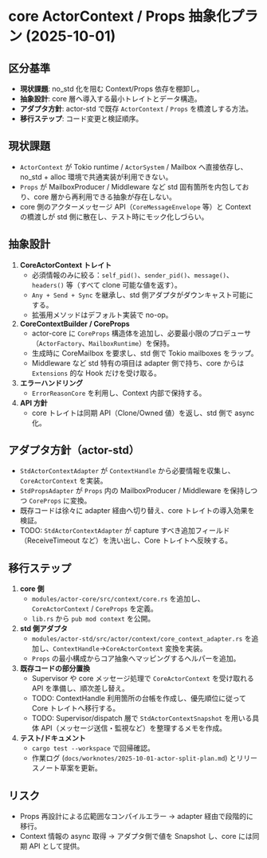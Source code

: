 # core ActorContext / Props 抽象化プラン (2025-10-01)

## 区分基準
- **現状課題**: no_std 化を阻む Context/Props 依存を棚卸し。
- **抽象設計**: core 層へ導入する最小トレイトとデータ構造。
- **アダプタ方針**: actor-std で既存 `ActorContext` / `Props` を橋渡しする方法。
- **移行ステップ**: コード変更と検証順序。

## 現状課題
- `ActorContext` が Tokio runtime / `ActorSystem` / Mailbox へ直接依存し、no_std + alloc 環境で共通実装が利用できない。
- `Props` が MailboxProducer / Middleware など std 固有箇所を内包しており、core 層から再利用できる抽象が存在しない。
- core 側のアクターメッセージ API（`CoreMessageEnvelope` 等）と Context の橋渡しが std 側に散在し、テスト時にモック化しづらい。

## 抽象設計
1. **CoreActorContext トレイト**
   - 必須情報のみに絞る：`self_pid()`、`sender_pid()`、`message()`、`headers()` 等（すべて clone 可能な値を返す）。
   - `Any + Send + Sync` を継承し、std 側アダプタがダウンキャスト可能にする。
   - 拡張用メソッドはデフォルト実装で no-op。
2. **CoreContextBuilder / CoreProps**
   - actor-core に `CoreProps` 構造体を追加し、必要最小限のプロデューサ（`ActorFactory`、`MailboxRuntime`）を保持。
   - 生成時に CoreMailbox を要求し、std 側で Tokio mailboxes をラップ。
   - Middleware など std 特有の項目は adapter 側で持ち、core からは `Extensions` 的な Hook だけを受け取る。
3. **エラーハンドリング**
   - `ErrorReasonCore` を利用し、Context 内部で保持する。
4. **API 方針**
   - core トレイトは同期 API（Clone/Owned 値）を返し、std 側で async 化。

## アダプタ方針（actor-std）
- `StdActorContextAdapter` が `ContextHandle` から必要情報を収集し、`CoreActorContext` を実装。
- `StdPropsAdapter` が `Props` 内の MailboxProducer / Middleware を保持しつつ `CoreProps` に変換。
- 既存コードは徐々に adapter 経由へ切り替え、core トレイトの導入効果を検証。
- TODO: `StdActorContextAdapter` が capture すべき追加フィールド（ReceiveTimeout など）を洗い出し、Core トレイトへ反映する。

## 移行ステップ
1. **core 側**
   - `modules/actor-core/src/context/core.rs` を追加し、`CoreActorContext` / `CoreProps` を定義。
   - `lib.rs` から `pub mod context` を公開。
2. **std 側アダプタ**
   - `modules/actor-std/src/actor/context/core_context_adapter.rs` を追加し、`ContextHandle`→`CoreActorContext` 変換を実装。
   - `Props` の最小構成からコア抽象へマッピングするヘルパーを追加。
3. **既存コードの部分置換**
   - Supervisor や core メッセージ処理で `CoreActorContext` を受け取れる API を準備し、順次差し替え。
   - TODO: ContextHandle 利用箇所の台帳を作成し、優先順位に従って Core トレイトへ移行する。
   - TODO: Supervisor/dispatch 層で `StdActorContextSnapshot` を用いる具体 API（メッセージ送信・監視など）を整理するメモを作成。
4. **テスト/ドキュメント**
   - `cargo test --workspace` で回帰確認。
   - 作業ログ (`docs/worknotes/2025-10-01-actor-split-plan.md`) とリリースノート草案を更新。

## リスク
- Props 再設計による広範囲なコンパイルエラー → adapter 経由で段階的に移行。
- Context 情報の async 取得 → アダプタ側で値を Snapshot し、core には同期 API として提供。
